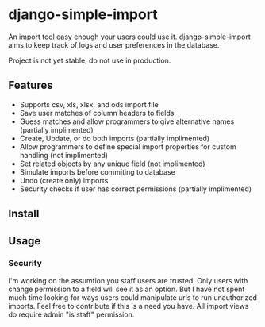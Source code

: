 django-simple-import
====================

An import tool easy enough your users could use it. django-simple-import aims to keep track of logs 
and user preferences in the database. 

Project is not yet stable, do not use in production.

## Features
- Supports csv, xls, xlsx, and ods import file
- Save user matches of column headers to fields
- Guess matches and allow programmers to give alternative names (partially implimented)
- Create, Update, or do both imports (partially implimented)
- Allow programmers to define special import properties for custom handling (not implimented)
- Set related objects by any unique field (not implimented)
- Simulate imports before commiting to database
- Undo (create only) imports
- Security checks if user has correct permissions (partially implimented)

## Install

## Usage


### Security
I'm working on the assumtion you staff users are trusted. Only users with change permission 
to a field will see it as an option. But I have not spent much time looking for ways users could
manipulate urls to run unauthorized imports. Feel free to contribute if this is a need you have.
All import views do require admin "is staff" permission.
